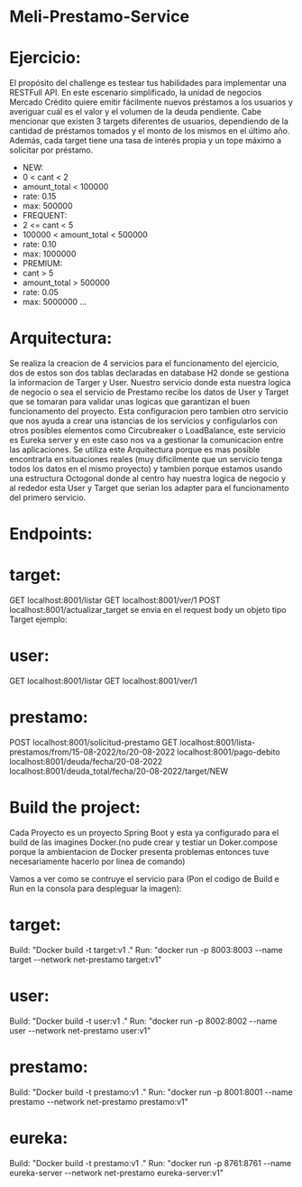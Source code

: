 # Meli-Prestamo-Service
# Ejercicio:
El propósito del challenge es testear tus habilidades para implementar una RESTFull API.
En este escenario simplificado, la unidad de negocios Mercado Crédito quiere emitir
fácilmente nuevos préstamos a los usuarios y averiguar cuál es el valor y el volumen de la
deuda pendiente.
Cabe mencionar que existen 3 targets diferentes de usuarios, dependiendo de la cantidad
de préstamos tomados y el monto de los mismos en el último año. Además, cada target
tiene una tasa de interés propia y un tope máximo a solicitar por préstamo.
- NEW:
- 0 < cant < 2
- amount_total < 100000
- rate: 0.15
- max: 500000
- FREQUENT:
- 2 <= cant < 5
- 100000 < amount_total < 500000
- rate: 0.10
- max: 1000000
- PREMIUM:
- cant > 5
- amount_total > 500000
- rate: 0.05
- max: 5000000
...
# Arquitectura:
Se realiza la creacion de 4 servicios para el funcionamento del ejercicio, dos de estos son dos tablas declaradas en database H2 donde se gestiona la informacion de Targer y User. Nuestro servicio donde esta nuestra logica de negocio o sea el servicio de Prestamo recibe los datos de User y Target que se tomaran para validar unas logicas que garantizan el buen funcionamento del proyecto. Esta configuracion pero tambien otro servicio que nos ayuda a crear una istancias de los servicios y configularlos con otros posibles elementos como Circubreaker o LoadBalance, este servicio es Eureka server y en este caso nos va a gestionar la comunicacion entre las aplicaciones.
Se utiliza este Arquitectura porque es mas posible encontrarla en situaciones reales (muy dificilmente que un servicio tenga todos los datos en el mismo proyecto) y tambien porque estamos usando una estructura Octogonal donde al centro hay nuestra logica de negocio y al rededor esta User y Target que serian los adapter para el funcionamento del primero servicio.

# Endpoints:
# target:
GET localhost:8001/listar
GET localhost:8001/ver/1
POST localhost:8001/actualizar_target se envia en el request body un objeto tipo Target ejemplo:


# user:
GET localhost:8001/listar
GET localhost:8001/ver/1

# prestamo:
POST localhost:8001/solicitud-prestamo
GET localhost:8001/lista-prestamos/from/15-08-2022/to/20-08-2022
localhost:8001/pago-debito
localhost:8001/deuda/fecha/20-08-2022
localhost:8001/deuda_total/fecha/20-08-2022/target/NEW


# Build the project:
Cada Proyecto es un proyecto Spring Boot y esta ya configurado para el build de las imagines Docker.(no pude crear y testiar un Doker.compose porque la ambientacion de Docker presenta problemas entonces tuve necesariamente hacerlo por linea de comando)

Vamos a ver como se contruye el servicio para (Pon el codigo de Build e Run en la consola para despleguar la imagen): 
# target:
Build: "Docker build -t target:v1 ."
Run: "docker run -p 8003:8003 --name target --network net-prestamo target:v1"

# user:
Build: "Docker build -t user:v1 ."
Run: "docker run -p 8002:8002 --name user --network net-prestamo user:v1"

# prestamo:
Build: "Docker build -t prestamo:v1 ."
Run: "docker run -p 8001:8001 --name prestamo --network net-prestamo prestamo:v1"

# eureka:
Build: "Docker build -t prestamo:v1 ."
Run: "docker run -p 8761:8761 --name eureka-server --network net-prestamo eureka-server:v1"


